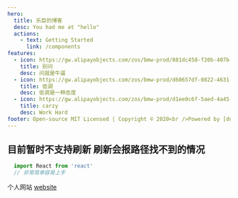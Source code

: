 ```yaml
---
hero:
  title: 乐臣的博客
  desc: You had me at "hello"
  actions:
    - text: Getting Started
      link: /components
features:
  - icon: https://gw.alipayobjects.com/zos/bmw-prod/881dc458-f20b-407b-947a-95104b5ec82b/k79dm8ih_w144_h144.png
    title: 别问
    desc: 问就是牛逼
  - icon: https://gw.alipayobjects.com/zos/bmw-prod/d60657df-0822-4631-9d7c-e7a869c2f21c/k79dmz3q_w126_h126.png
    title: 低调
    desc: 低调是一种态度
  - icon: https://gw.alipayobjects.com/zos/bmw-prod/d1ee0c6f-5aed-4a45-a507-339a4bfe076c/k7bjsocq_w144_h144.png
    title: carzy
    desc: Work Hard
footer: Open-source MIT Licensed | Copyright © 2020<br />Powered by [dumi](https://d.umijs.org)
---
```


## 目前暂时不支持刷新 刷新会报路径找不到的情况
```js
  import React from 'react'
  // 非常简单容易上手
```
个人网站 [website](wwww.carline.life)
